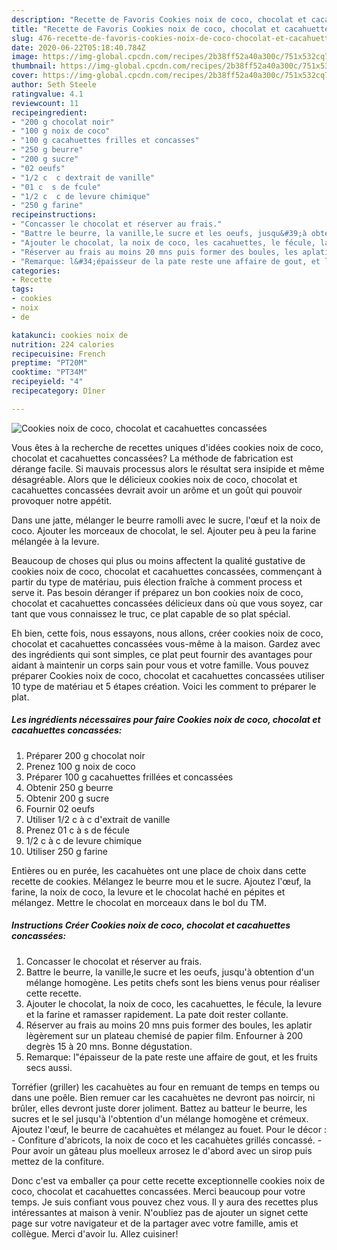 ```yaml
---
description: "Recette de Favoris Cookies noix de coco, chocolat et cacahuettes concassées"
title: "Recette de Favoris Cookies noix de coco, chocolat et cacahuettes concassées"
slug: 476-recette-de-favoris-cookies-noix-de-coco-chocolat-et-cacahuettes-concassees
date: 2020-06-22T05:18:40.784Z
image: https://img-global.cpcdn.com/recipes/2b38ff52a40a300c/751x532cq70/cookies-noix-de-coco-chocolat-et-cacahuettes-concassees-photo-principale-de-la-recette.jpg
thumbnail: https://img-global.cpcdn.com/recipes/2b38ff52a40a300c/751x532cq70/cookies-noix-de-coco-chocolat-et-cacahuettes-concassees-photo-principale-de-la-recette.jpg
cover: https://img-global.cpcdn.com/recipes/2b38ff52a40a300c/751x532cq70/cookies-noix-de-coco-chocolat-et-cacahuettes-concassees-photo-principale-de-la-recette.jpg
author: Seth Steele
ratingvalue: 4.1
reviewcount: 11
recipeingredient:
- "200 g chocolat noir"
- "100 g noix de coco"
- "100 g cacahuettes frilles et concasses"
- "250 g beurre"
- "200 g sucre"
- "02 oeufs"
- "1/2 c  c dextrait de vanille"
- "01 c  s de fcule"
- "1/2 c  c de levure chimique"
- "250 g farine"
recipeinstructions:
- "Concasser le chocolat et réserver au frais."
- "Battre le beurre, la vanille,le sucre et les oeufs, jusqu&#39;à obtention d&#39;un mélange homogène. Les petits chefs sont les biens venus pour réaliser cette recette."
- "Ajouter le chocolat, la noix de coco, les cacahuettes, le fécule, la levure et la farine et ramasser rapidement. La pate doit rester collante."
- "Réserver au frais au moins 20 mns puis former des boules, les aplatir lègèrement sur un plateau chemisé de papier film. Enfourner à 200 degrès 15 à 20 mns. Bonne dégustation."
- "Remarque: l&#34;épaisseur de la pate reste une affaire de gout, et les fruits secs aussi."
categories:
- Recette
tags:
- cookies
- noix
- de

katakunci: cookies noix de 
nutrition: 224 calories
recipecuisine: French
preptime: "PT20M"
cooktime: "PT34M"
recipeyield: "4"
recipecategory: Dîner

---
```



![Cookies noix de coco, chocolat et cacahuettes concassées](https://img-global.cpcdn.com/recipes/2b38ff52a40a300c/751x532cq70/cookies-noix-de-coco-chocolat-et-cacahuettes-concassees-photo-principale-de-la-recette.jpg)

Vous êtes à la recherche de recettes uniques d'idées cookies noix de coco, chocolat et cacahuettes concassées? La méthode de fabrication est dérange facile. Si mauvais processus alors le résultat sera insipide et même désagréable. Alors que le délicieux cookies noix de coco, chocolat et cacahuettes concassées devrait avoir un arôme et un goût qui pouvoir provoquer notre appétit.

Dans une jatte, mélanger le beurre ramolli avec le sucre, l&#39;œuf et la noix de coco. Ajouter les morceaux de chocolat, le sel. Ajouter peu à peu la farine mélangée à la levure.

Beaucoup de choses qui plus ou moins affectent la qualité gustative de cookies noix de coco, chocolat et cacahuettes concassées, commençant à partir du type de matériau, puis élection fraîche à comment process et serve it. Pas besoin déranger if préparez un bon cookies noix de coco, chocolat et cacahuettes concassées délicieux dans où que vous soyez, car tant que vous connaissez le truc, ce plat capable de so plat spécial.


Eh bien, cette fois, nous essayons, nous allons, créer cookies noix de coco, chocolat et cacahuettes concassées vous-même à la maison. Gardez avec des ingrédients qui sont simples, ce plat peut fournir des avantages pour aidant à maintenir un corps sain pour vous et votre famille. Vous pouvez préparer Cookies noix de coco, chocolat et cacahuettes concassées utiliser 10 type de matériau et 5 étapes création. Voici les comment to préparer le plat.

<!--inarticleads1-->

##### Les ingrédients nécessaires pour faire Cookies noix de coco, chocolat et cacahuettes concassées:

1. Préparer 200 g chocolat noir
1. Prenez 100 g noix de coco
1. Préparer 100 g cacahuettes frillées et concassées
1. Obtenir 250 g beurre
1. Obtenir 200 g sucre
1. Fournir 02 oeufs
1. Utiliser 1/2 c à c d&#39;extrait de vanille
1. Prenez 01 c à s de fécule
1.  1/2 c à c de levure chimique
1. Utiliser 250 g farine


Entières ou en purée, les cacahuètes ont une place de choix dans cette recette de cookies. Mélangez le beurre mou et le sucre. Ajoutez l&#39;œuf, la farine, la noix de coco, la levure et le chocolat haché en pépites et mélangez. Mettre le chocolat en morceaux dans le bol du TM. 

<!--inarticleads2-->

##### Instructions Créer Cookies noix de coco, chocolat et cacahuettes concassées:

1. Concasser le chocolat et réserver au frais.
1. Battre le beurre, la vanille,le sucre et les oeufs, jusqu&#39;à obtention d&#39;un mélange homogène. Les petits chefs sont les biens venus pour réaliser cette recette.
1. Ajouter le chocolat, la noix de coco, les cacahuettes, le fécule, la levure et la farine et ramasser rapidement. La pate doit rester collante.
1. Réserver au frais au moins 20 mns puis former des boules, les aplatir lègèrement sur un plateau chemisé de papier film. Enfourner à 200 degrès 15 à 20 mns. Bonne dégustation.
1. Remarque: l&#34;épaisseur de la pate reste une affaire de gout, et les fruits secs aussi.


Torréfier (griller) les cacahuètes au four en remuant de temps en temps ou dans une poêle. Bien remuer car les cacahuètes ne devront pas noircir, ni brûler, elles devront juste dorer joliment. Battez au batteur le beurre, les sucres et le sel jusqu&#39;à l&#39;obtention d&#39;un mélange homogène et crémeux. Ajoutez l&#39;œuf, le beurre de cacahuètes et mélangez au fouet. Pour le décor : - Confiture d&#39;abricots, la noix de coco et les cacahuètes grillés concassé. - Pour avoir un gâteau plus moelleux arrosez le d&#39;abord avec un sirop puis mettez de la confiture. 


Donc c'est va emballer ça pour cette recette exceptionnelle cookies noix de coco, chocolat et cacahuettes concassées. Merci beaucoup pour votre temps. Je suis confiant vous pouvez chez vous. Il y aura des recettes plus  intéressantes at maison à venir. N'oubliez pas de ajouter un signet cette page sur votre navigateur et de la partager avec votre famille, amis et collègue. Merci d'avoir lu. Allez cuisiner!
